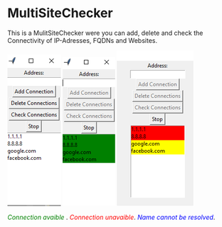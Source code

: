 # MultiSiteChecker

This is a MulitSiteChecker were you can add, delete and check the Connectivity of IP-Adresses, FQDNs and Websites.

![Programm1!](asset/Default.png)
![Programm2!](asset/AllConnections.png)
![Programm3!](asset/NoConnection.png)

<span style="color:green">*Connection avaible* </span>.
<span style="color:red">*Connection unavaible*</span>.
<span style="color:blue">*Name cannot be resolved*</span>.

